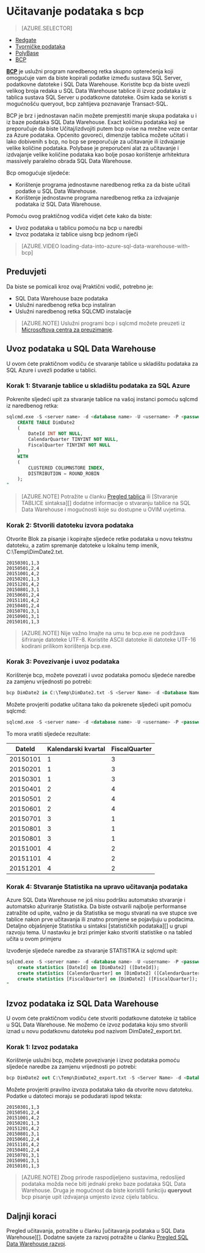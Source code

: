 <properties
   pageTitle="Korištenje bcp da biste učitali podatke u SQL Data Warehouse | Microsoft Azure"
   description="Naučite koje bcp te kako ga koristiti za podatke skladištenje scenarijima."
   services="sql-data-warehouse"
   documentationCenter="NA"
   authors="twounder"
   manager="barbkess"
   editor=""/>

<tags
   ms.service="sql-data-warehouse"
   ms.devlang="NA"
   ms.topic="get-started-article"
   ms.tgt_pltfrm="NA"
   ms.workload="data-services"
   ms.date="10/10/2016"
   ms.author="mausher;barbkess;sonyama"/>


# <a name="load-data-with-bcp"></a>Učitavanje podataka s bcp

> [AZURE.SELECTOR]
- [Redgate](sql-data-warehouse-load-with-redgate.md)  
- [Tvorničke podataka](sql-data-warehouse-get-started-load-with-azure-data-factory.md)  
- [PolyBase](sql-data-warehouse-get-started-load-with-polybase.md)  
- [BCP](sql-data-warehouse-load-with-bcp.md)


**[BCP][]** je uslužni program naredbenog retka skupno opterećenja koji omogućuje vam da biste kopirali podatke između sustava SQL Server, podatkovne datoteke i SQL Data Warehouse. Koristite bcp da biste uvezli velikog broja redaka u SQL Data Warehouse tablice ili izvoz podataka iz tablica sustava SQL Server u podatkovne datoteke. Osim kada se koristi s mogućnošću queryout, bcp zahtijeva poznavanje Transact-SQL.

BCP je brz i jednostavan način možete premjestiti manje skupa podataka u i iz baze podataka SQL Data Warehouse. Exact količinu podataka koji se preporučuje da biste Učitaj/izdvojiti putem bcp ovise na mrežne veze centar za Azure podataka.  Općenito govoreći, dimenzije tablica možete učitati i lako dobivenih s bcp, no bcp se preporučuje za učitavanje ili izdvajanje velike količine podataka.  Polybase je preporučeni alat za učitavanje i izdvajanje velike količine podataka kao bolje posao korištenje arhitektura massively paralelno obrada SQL Data Warehouse.

Bcp omogućuje sljedeće:

- Korištenje programa jednostavne naredbenog retka za da biste učitali podatke u SQL Data Warehouse.
- Korištenje jednostavne programa naredbenog retka za izdvajanje podataka iz SQL Data Warehouse.

Pomoću ovog praktičnog vodiča vidjet ćete kako da biste:

- Uvoz podataka u tablicu pomoću na bcp u naredbi
- Izvoz podataka iz tablice uisng bcp jednom riječi

>[AZURE.VIDEO loading-data-into-azure-sql-data-warehouse-with-bcp]

## <a name="prerequisites"></a>Preduvjeti

Da biste se pomicali kroz ovaj Praktični vodič, potrebno je:

- SQL Data Warehouse baze podataka
- Uslužni naredbenog retka bcp instaliran
- Uslužni naredbenog retka SQLCMD instalacije

>[AZURE.NOTE] Uslužni programi bcp i sqlcmd možete preuzeti iz [Microsoftova centra za preuzimanje][].

## <a name="import-data-into-sql-data-warehouse"></a>Uvoz podataka u SQL Data Warehouse

U ovom ćete praktičnom vodiču će stvaranje tablice u skladištu podataka za SQL Azure i uvezli podatke u tablici.

### <a name="step-1-create-a-table-in-azure-sql-data-warehouse"></a>Korak 1: Stvaranje tablice u skladištu podataka za SQL Azure

Pokrenite sljedeći upit za stvaranje tablice na vašoj instanci pomoću sqlcmd iz naredbenog retka:

```sql
sqlcmd.exe -S <server name> -d <database name> -U <username> -P <password> -I -Q "
    CREATE TABLE DimDate2
    (
        DateId INT NOT NULL,
        CalendarQuarter TINYINT NOT NULL,
        FiscalQuarter TINYINT NOT NULL
    )
    WITH
    (
        CLUSTERED COLUMNSTORE INDEX,
        DISTRIBUTION = ROUND_ROBIN
    );
"
```

>[AZURE.NOTE] Potražite u članku [Pregled tablica][] ili [Stvaranje TABLICE sintaksa][] dodatne informacije o stvaranju tablice na SQL Data Warehouse i mogućnosti koje su dostupne u OVIM uvjetima.

### <a name="step-2-create-a-source-data-file"></a>Korak 2: Stvorili datoteku izvora podataka

Otvorite Blok za pisanje i kopirajte sljedeće retke podataka u novu tekstnu datoteku, a zatim spremanje datoteke u lokalnu temp imenik, C:\Temp\DimDate2.txt.

```
20150301,1,3
20150501,2,4
20151001,4,2
20150201,1,3
20151201,4,2
20150801,3,1
20150601,2,4
20151101,4,2
20150401,2,4
20150701,3,1
20150901,3,1
20150101,1,3
```

> [AZURE.NOTE] Nije važno Imajte na umu te bcp.exe ne podržava šifriranje datoteke UTF-8. Koristite ASCII datoteke ili datoteke UTF-16 kodirani prilikom korištenja bcp.exe.

### <a name="step-3-connect-and-import-the-data"></a>Korak 3: Povezivanje i uvoz podataka
Korištenje bcp, možete povezati i uvoz podataka pomoću sljedeće naredbe za zamjenu vrijednosti po potrebi:

```sql
bcp DimDate2 in C:\Temp\DimDate2.txt -S <Server Name> -d <Database Name> -U <Username> -P <password> -q -c -t  ','
```

Možete provjeriti podatke učitana tako da pokrenete sljedeći upit pomoću sqlcmd:

```sql
sqlcmd.exe -S <server name> -d <database name> -U <username> -P <password> -I -Q "SELECT * FROM DimDate2 ORDER BY 1;"
```

To mora vratiti sljedeće rezultate:

DateId |Kalendarski kvartal |FiscalQuarter
----------- |--------------- |-------------
20150101 |1 |3
20150201 |1 |3
20150301 |1 |3
20150401 |2 |4
20150501 |2 |4
20150601 |2 |4
20150701 |3 |1
20150801 |3 |1
20150801 |3 |1
20151001 |4 |2
20151101 |4 |2
20151201 |4 |2

### <a name="step-4-create-statistics-on-your-newly-loaded-data"></a>Korak 4: Stvaranje Statistika na upravo učitavanja podataka

Azure SQL Data Warehouse ne još nisu podršku automatsko stvaranje i automatsko ažuriranje Statistika. Da biste ostvarili najbolje performanse zatražite od upite, važno je da Statistika se mogu stvarati na sve stupce sve tablice nakon prve učitavanja ili znatno promjene se pojavljuju u podacima. Detaljno objašnjenje Statistika u sintaksi [statističkih podataka][] u grupi razvoju tema. U nastavku je brzi primjer kako stvoriti statistike o na tabled učita u ovom primjeru

Izvođenje sljedeće naredbe za stvaranje STATISTIKA iz sqlcmd upit:

```sql
sqlcmd.exe -S <server name> -d <database name> -U <username> -P <password> -I -Q "
    create statistics [DateId] on [DimDate2] ([DateId]);
    create statistics [CalendarQuarter] on [DimDate2] ([CalendarQuarter]);
    create statistics [FiscalQuarter] on [DimDate2] ([FiscalQuarter]);
"
```

## <a name="export-data-from-sql-data-warehouse"></a>Izvoz podataka iz SQL Data Warehouse
U ovom ćete praktičnom vodiču ćete stvoriti podatkovne datoteke iz tablice u SQL Data Warehouse. Ne možemo će izvoz podataka koju smo stvorili iznad u novu podatkovnu datoteku pod nazivom DimDate2_export.txt.

### <a name="step-1-export-the-data"></a>Korak 1: Izvoz podataka

Korištenje uslužni bcp, možete povezivanje i izvoz podataka pomoću sljedeće naredbe za zamjenu vrijednosti po potrebi:

```sql
bcp DimDate2 out C:\Temp\DimDate2_export.txt -S <Server Name> -d <Database Name> -U <Username> -P <password> -q -c -t ','
```
Možete provjeriti pravilno izvoza podataka tako da otvorite novu datoteku. Podatke u datoteci moraju se podudarati ispod teksta:

```
20150301,1,3
20150501,2,4
20151001,4,2
20150201,1,3
20151201,4,2
20150801,3,1
20150601,2,4
20151101,4,2
20150401,2,4
20150701,3,1
20150901,3,1
20150101,1,3
```

>[AZURE.NOTE] Zbog prirode raspodijeljeno sustavima, redoslijed podataka možda neće biti jednaki preko baze podataka SQL Data Warehouse. Druga je mogućnost da biste koristili funkciju **queryout** bcp pisanje upit izdvajanja umjesto izvoz cijelu tablicu.

## <a name="next-steps"></a>Daljnji koraci
Pregled učitavanja, potražite u članku [učitavanja podataka u SQL Data Warehouse][].
Dodatne savjete za razvoj potražite u članku [Pregled SQL Data Warehouse razvoj][].

<!--Image references-->

<!--Article references-->

[Podatke učitali u SQL Data Warehouse]: ./sql-data-warehouse-overview-load.md
[Pregled SQL Data Warehouse razvoj]: ./sql-data-warehouse-overview-develop.md
[Pregled tablica]: ./sql-data-warehouse-tables-overview.md
[Statistika]: ./sql-data-warehouse-tables-statistics.md

<!--MSDN references-->
[BCP]: https://msdn.microsoft.com/library/ms162802.aspx
[Sintaksa za stvaranje TABLICE]: https://msdn.microsoft.com/library/mt203953.aspx

<!--Other Web references-->
[Microsoftova centra za preuzimanje]: https://www.microsoft.com/download/details.aspx?id=36433
